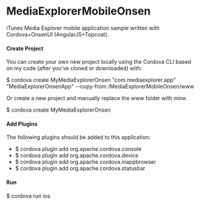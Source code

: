 MediaExplorerMobileOnsen
========================

iTunes Media Explorer mobile application sample written with Cordova+OnsenUI (AngularJS+Topcoat).

#### Create Project
You can create your own new project locally using the Cordova CLI based on my code (after you've cloned or downloaded) with:

$ cordova create MyMediaExplorerOnsen "com.mediaexplorer.app" "MediaExplorerOnsenApp" --copy-from /MediaExplorerMobileOnsen/www

Or create a new project and manually replace the www folder with mine.

$ cordova create MyMediaExplorerOnsen

#### Add Plugins

The following plugins should be added to this application:

- $ cordova plugin add org.apache.cordova.console 
- $ cordova plugin add org.apache.cordova.device 
- $ cordova plugin add org.apache.cordova.inappbrowser 
- $ cordova plugin add org.apache.cordova.statusbar

#### Run

$ cordova run ios
